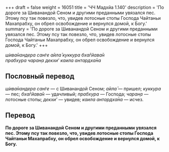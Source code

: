 +++
draft = false
weight = 16051
title = 'ЧЧ Мадхйа 1.140'
description = 'По дороге за Шиванандой Сеном и другими преданными увязался пес. Этому псу так повезло, что, увидев лотосные стопы Господа Чайтаньи Махапрабху, он обрел освобождение и вернулся домой, к Богу.'
summary = 'По дороге за Шиванандой Сеном и другими преданными увязался пес. Этому псу так повезло, что, увидев лотосные стопы Господа Чайтаньи Махапрабху, он обрел освобождение и вернулся домой, к Богу.'
+++

_ш́ива̄нандера сан̇ге а̄ила̄ куккура бха̄гйава̄н  
прабхура чаран̣а декхи’ каила антардха̄на_

## Пословный перевод

_ш́ива̄нандера_ _сан̇ге_ — с Шиванандой Сеном; _а̄ила̄_ — пришел; _куккура_ — пес; _бха̄гйава̄н_ — удачливый; _прабхура_ — Господа; _чаран̣а_ — лотосные стопы; _декхи’_ — увидев; _каила_ _антардха̄на_ — исчез.

## Перевод

**По дороге за Шиванандой Сеном и другими преданными увязался пес. Этому псу так повезло, что, увидев лотосные стопы Господа Чайтаньи Махапрабху, он обрел освобождение и вернулся домой, к Богу.**
